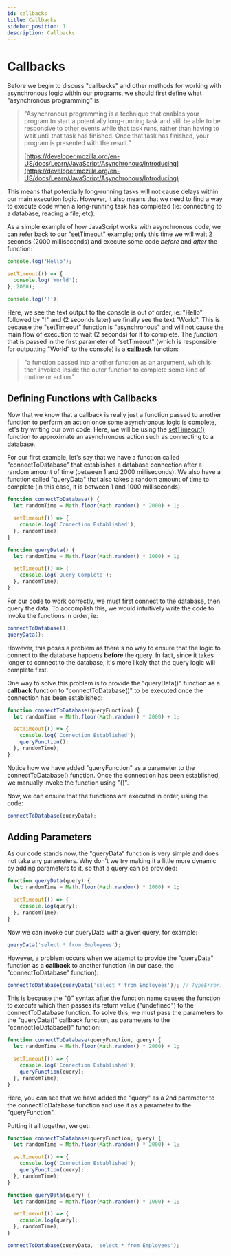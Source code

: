 ```yaml
---
id: callbacks
title: Callbacks
sidebar_position: 1
description: Callbacks
---
```


# Callbacks

Before we begin to discuss "callbacks" and other methods for working with asynchronous logic within our programs, we should first define what "asynchronous programming" is:

> "Asynchronous programming is a technique that enables your program to start a potentially long-running task and still be able to be responsive to other events while that task runs, rather than having to wait until that task has finished. Once that task has finished, your program is presented with the result."
>
> [https://developer.mozilla.org/en-US/docs/Learn/JavaScript/Asynchronous/Introducing](https://developer.mozilla.org/en-US/docs/Learn/JavaScript/Asynchronous/Introducing)

This means that potentially long-running tasks will not cause delays within our main execution logic. However, it also means that we need to find a way to execute code when a long-running task has completed (ie: connecting to a database, reading a file, etc).

As a simple example of how JavaScript works with asynchronous code, we can refer back to our ["setTimeout"](/Introduction/hello-world#settimeout) example; only this time we will wait 2 seconds (2000 milliseconds) and execute some code _before_ and _after_ the function:

```js
console.log('Hello');

setTimeout(() => {
  console.log('World');
}, 2000);

console.log('!');
```

Here, we see the text output to the console is out of order, ie: "Hello" followed by "!" and (2 seconds later) we finally see the text "World". This is because the "setTimeout" function is "asynchronous" and will not cause the main flow of execution to wait (2 seconds) for it to complete. The _function_ that is passed in the first parameter of "setTimeout" (which is responsible for outputting "World" to the console) is a [**callback**](https://developer.mozilla.org/en-US/docs/Glossary/Callback_function) function:

> "a function passed into another function as an argument, which is then invoked inside the outer function to complete some kind of routine or action."

## Defining Functions with Callbacks

Now that we know that a callback is really just a function passed to another function to perform an action once some asynchronous logic is complete, let's try writing our own code. Here, we will be using the [setTimeout()](https://nodejs.org/docs/latest/api/timers.html#settimeoutcallback-delay-args) function to approximate an asynchronous action such as connecting to a database.

For our first example, let's say that we have a function called "connectToDatabase" that establishes a database connection after a random amount of time (between 1 and 2000 milliseconds). We also have a function called "queryData" that also takes a random amount of time to complete (in this case, it is between 1 and 1000 milliseconds).

```js
function connectToDatabase() {
  let randomTime = Math.floor(Math.random() * 2000) + 1;

  setTimeout(() => {
    console.log('Connection Established');
  }, randomTime);
}

function queryData() {
  let randomTime = Math.floor(Math.random() * 1000) + 1;

  setTimeout(() => {
    console.log('Query Complete');
  }, randomTime);
}
```

For our code to work correctly, we must first connect to the database, then query the data. To accomplish this, we would intuitively write the code to invoke the functions in order, ie:

```js
connectToDatabase();
queryData();
```

However, this poses a problem as there's no way to ensure that the logic to connect to the database happens **before** the query. In fact, since it takes longer to connect to the database, it's more likely that the query logic will complete first.

One way to solve this problem is to provide the "queryData()" function as a **callback** function to "connectToDatabase()" to be executed once the connection has been established:

```js
function connectToDatabase(queryFunction) {
  let randomTime = Math.floor(Math.random() * 2000) + 1;

  setTimeout(() => {
    console.log('Connection Established');
    queryFunction();
  }, randomTime);
}
```

Notice how we have added "queryFunction" as a parameter to the connectToDatabase() function. Once the connection has been established, we manually invoke the function using "()".

Now, we can ensure that the functions are executed in order, using the code:

```js
connectToDatabase(queryData);
```

## Adding Parameters

As our code stands now, the "queryData" function is very simple and does not take any parameters. Why don't we try making it a little more dynamic by adding parameters to it, so that a query can be provided:

```js
function queryData(query) {
  let randomTime = Math.floor(Math.random() * 1000) + 1;

  setTimeout(() => {
    console.log(query);
  }, randomTime);
}
```

Now we can invoke our queryData with a given query, for example:

```js
queryData('select * from Employees');
```

However, a problem occurs when we attempt to provide the "queryData" function as a **callback** to another function (in our case, the "connectToDatabase" function):

```js
connectToDatabase(queryData('select * from Employees')); // TypeError: queryFunction is not a function
```

This is because the "()" syntax after the function name causes the function to _execute_ which then passes its return value ("undefined") to the connectToDatabase function. To solve this, we must pass the parameters to the "queryData()" callback function, as parameters to the "connectToDatabase()" function:

```js
function connectToDatabase(queryFunction, query) {
  let randomTime = Math.floor(Math.random() * 2000) + 1;

  setTimeout(() => {
    console.log('Connection Established');
    queryFunction(query);
  }, randomTime);
}
```

Here, you can see that we have added the "query" as a 2nd parameter to the connectToDatabase function and use it as a parameter to the "queryFunction".

Putting it all together, we get:

```js
function connectToDatabase(queryFunction, query) {
  let randomTime = Math.floor(Math.random() * 2000) + 1;

  setTimeout(() => {
    console.log('Connection Established');
    queryFunction(query);
  }, randomTime);
}

function queryData(query) {
  let randomTime = Math.floor(Math.random() * 1000) + 1;

  setTimeout(() => {
    console.log(query);
  }, randomTime);
}

connectToDatabase(queryData, 'select * from Employees');
```
